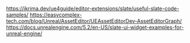 https://ikrima.dev/ue4guide/editor-extensions/slate/useful-slate-code-samples/
https://easycomplex-tech.com/blog/Unreal/AssetEditor/UEAssetEditorDev-AssetEditorGraph/
https://docs.unrealengine.com/5.2/en-US/slate-ui-widget-examples-for-unreal-engine/

